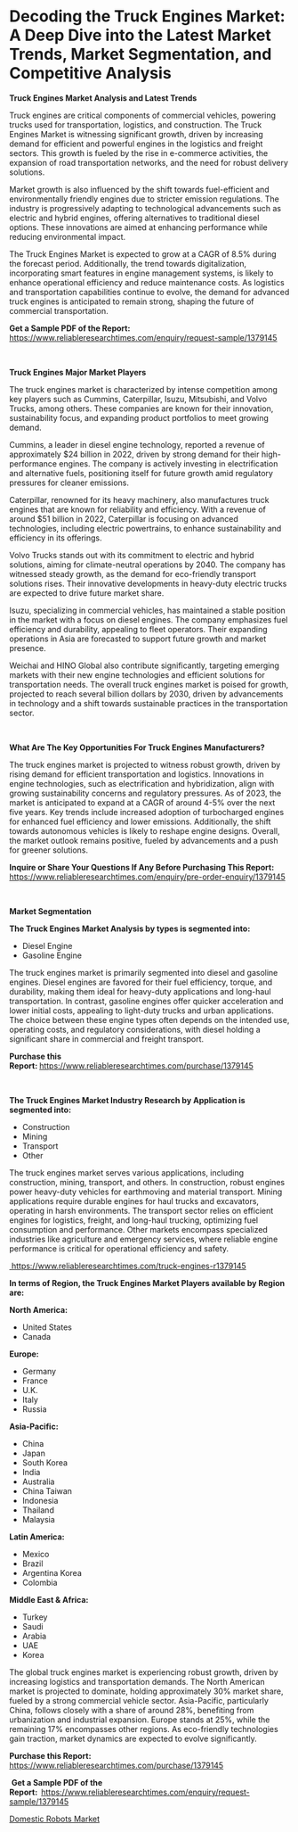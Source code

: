 <p><h1>Decoding the Truck Engines Market: A Deep Dive into the Latest Market Trends, Market Segmentation, and Competitive Analysis</h1></p><p><strong>Truck Engines Market Analysis and Latest Trends</strong></p>
<p><p>Truck engines are critical components of commercial vehicles, powering trucks used for transportation, logistics, and construction. The Truck Engines Market is witnessing significant growth, driven by increasing demand for efficient and powerful engines in the logistics and freight sectors. This growth is fueled by the rise in e-commerce activities, the expansion of road transportation networks, and the need for robust delivery solutions.</p><p>Market growth is also influenced by the shift towards fuel-efficient and environmentally friendly engines due to stricter emission regulations. The industry is progressively adapting to technological advancements such as electric and hybrid engines, offering alternatives to traditional diesel options. These innovations are aimed at enhancing performance while reducing environmental impact.</p><p>The Truck Engines Market is expected to grow at a CAGR of 8.5% during the forecast period. Additionally, the trend towards digitalization, incorporating smart features in engine management systems, is likely to enhance operational efficiency and reduce maintenance costs. As logistics and transportation capabilities continue to evolve, the demand for advanced truck engines is anticipated to remain strong, shaping the future of commercial transportation.</p></p>
<p><strong>Get a Sample PDF of the Report:&nbsp;</strong> <a href="https://www.reliableresearchtimes.com/enquiry/request-sample/1379145?utm_campaign=2722&utm_medium=2&utm_source=Github&utm_content=ia&utm_term=08042025&utm_id=truck-engines">https://www.reliableresearchtimes.com/enquiry/request-sample/1379145</a></p>
<p>&nbsp;</p>
<p><strong>Truck Engines Major Market Players</strong></p>
<p><p>The truck engines market is characterized by intense competition among key players such as Cummins, Caterpillar, Isuzu, Mitsubishi, and Volvo Trucks, among others. These companies are known for their innovation, sustainability focus, and expanding product portfolios to meet growing demand.</p><p>Cummins, a leader in diesel engine technology, reported a revenue of approximately $24 billion in 2022, driven by strong demand for their high-performance engines. The company is actively investing in electrification and alternative fuels, positioning itself for future growth amid regulatory pressures for cleaner emissions.</p><p>Caterpillar, renowned for its heavy machinery, also manufactures truck engines that are known for reliability and efficiency. With a revenue of around $51 billion in 2022, Caterpillar is focusing on advanced technologies, including electric powertrains, to enhance sustainability and efficiency in its offerings.</p><p>Volvo Trucks stands out with its commitment to electric and hybrid solutions, aiming for climate-neutral operations by 2040. The company has witnessed steady growth, as the demand for eco-friendly transport solutions rises. Their innovative developments in heavy-duty electric trucks are expected to drive future market share.</p><p>Isuzu, specializing in commercial vehicles, has maintained a stable position in the market with a focus on diesel engines. The company emphasizes fuel efficiency and durability, appealing to fleet operators. Their expanding operations in Asia are forecasted to support future growth and market presence.</p><p>Weichai and HINO Global also contribute significantly, targeting emerging markets with their new engine technologies and efficient solutions for transportation needs. The overall truck engines market is poised for growth, projected to reach several billion dollars by 2030, driven by advancements in technology and a shift towards sustainable practices in the transportation sector.</p></p>
<p>&nbsp;</p>
<p><strong>What Are The Key Opportunities For Truck Engines Manufacturers?</strong></p>
<p><p>The truck engines market is projected to witness robust growth, driven by rising demand for efficient transportation and logistics. Innovations in engine technologies, such as electrification and hybridization, align with growing sustainability concerns and regulatory pressures. As of 2023, the market is anticipated to expand at a CAGR of around 4-5% over the next five years. Key trends include increased adoption of turbocharged engines for enhanced fuel efficiency and lower emissions. Additionally, the shift towards autonomous vehicles is likely to reshape engine designs. Overall, the market outlook remains positive, fueled by advancements and a push for greener solutions.</p></p>
<p><strong>Inquire or Share Your Questions If Any Before Purchasing This Report:</strong> <a href="https://www.reliableresearchtimes.com/enquiry/pre-order-enquiry/1379145?utm_campaign=2722&utm_medium=2&utm_source=Github&utm_content=ia&utm_term=08042025&utm_id=truck-engines">https://www.reliableresearchtimes.com/enquiry/pre-order-enquiry/1379145</a></p>
<p>&nbsp;</p>
<p><strong>Market Segmentation</strong></p>
<p><strong>The Truck Engines Market Analysis by types is segmented into:</strong></p>
<p><ul><li>Diesel Engine</li><li>Gasoline Engine</li></ul></p>
<p><p>The truck engines market is primarily segmented into diesel and gasoline engines. Diesel engines are favored for their fuel efficiency, torque, and durability, making them ideal for heavy-duty applications and long-haul transportation. In contrast, gasoline engines offer quicker acceleration and lower initial costs, appealing to light-duty trucks and urban applications. The choice between these engine types often depends on the intended use, operating costs, and regulatory considerations, with diesel holding a significant share in commercial and freight transport.</p></p>
<p><strong>Purchase this Report:&nbsp;</strong><a href="https://www.reliableresearchtimes.com/purchase/1379145?utm_campaign=2722&utm_medium=2&utm_source=Github&utm_content=ia&utm_term=08042025&utm_id=truck-engines">https://www.reliableresearchtimes.com/purchase/1379145</a></p>
<p>&nbsp;</p>
<p><strong>The Truck Engines Market Industry Research by Application is segmented into:</strong></p>
<p><ul><li>Construction</li><li>Mining</li><li>Transport</li><li>Other</li></ul></p>
<p><p>The truck engines market serves various applications, including construction, mining, transport, and others. In construction, robust engines power heavy-duty vehicles for earthmoving and material transport. Mining applications require durable engines for haul trucks and excavators, operating in harsh environments. The transport sector relies on efficient engines for logistics, freight, and long-haul trucking, optimizing fuel consumption and performance. Other markets encompass specialized industries like agriculture and emergency services, where reliable engine performance is critical for operational efficiency and safety.</p></p>
<p><a href="https://www.reliableresearchtimes.com/truck-engines-r1379145?utm_campaign=2722&utm_medium=2&utm_source=Github&utm_content=ia&utm_term=08042025&utm_id=truck-engines">&nbsp;https://www.reliableresearchtimes.com/truck-engines-r1379145</a></p>
<p><strong>In terms of Region, the Truck Engines Market Players available by Region are:</strong></p>
<p>
    <p> <strong> North America: </strong>
        <ul>
            <li>United States</li>
            <li>Canada</li>
        </ul>
        </p> 
    <p> <strong> Europe: </strong>
        <ul>
            <li>Germany</li>
            <li>France</li>
            <li>U.K.</li>
            <li>Italy</li>
            <li>Russia</li>
        </ul>
        </p> 
    <p> <strong> Asia-Pacific: </strong>
        <ul>
            <li>China</li>
            <li>Japan</li>
            <li>South Korea</li>
            <li>India</li>
            <li>Australia</li>
            <li>China Taiwan</li>
            <li>Indonesia</li>
            <li>Thailand</li>
            <li>Malaysia</li>
        </ul>
        </p> 
    <p> <strong> Latin America: </strong>
        <ul>
            <li>Mexico</li>
            <li>Brazil</li>
            <li>Argentina Korea</li>
            <li>Colombia</li>
        </ul>
        </p> 
    <p> <strong> Middle East & Africa: </strong>
        <ul>
            <li>Turkey</li>
            <li>Saudi</li>
            <li>Arabia</li>
            <li>UAE</li>
            <li>Korea</li>
        </ul>
    </p>
    </p>
<p><p>The global truck engines market is experiencing robust growth, driven by increasing logistics and transportation demands. The North American market is projected to dominate, holding approximately 30% market share, fueled by a strong commercial vehicle sector. Asia-Pacific, particularly China, follows closely with a share of around 28%, benefiting from urbanization and industrial expansion. Europe stands at 25%, while the remaining 17% encompasses other regions. As eco-friendly technologies gain traction, market dynamics are expected to evolve significantly.</p></p>
<p><strong>Purchase this Report: </strong><a href="https://www.reliableresearchtimes.com/purchase/1379145?utm_campaign=2722&utm_medium=2&utm_source=Github&utm_content=ia&utm_term=08042025&utm_id=truck-engines">https://www.reliableresearchtimes.com/purchase/1379145</a></p>
<p>&nbsp;<strong>Get a Sample PDF of the Report:&nbsp;&nbsp;</strong><a href="https://www.reliableresearchtimes.com/enquiry/request-sample/1379145?utm_campaign=2722&utm_medium=2&utm_source=Github&utm_content=ia&utm_term=08042025&utm_id=truck-engines">https://www.reliableresearchtimes.com/enquiry/request-sample/1379145</a></p>
<p><strong></strong></p>
<p><p><a href="https://github.com/ezahdyre/Market-Research-Report-List-1/blob/main/domestic-robots-market.md?utm_campaign=2722&utm_medium=2&utm_source=Github&utm_content=ia&utm_term=08042025&utm_id=truck-engines">Domestic Robots Market</a></p></p>